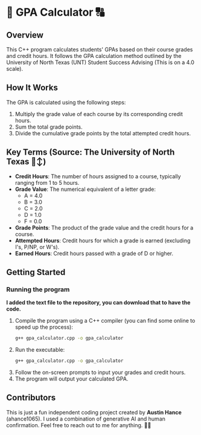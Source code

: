 # 💯 GPA Calculator 🔠

## Overview
This C++ program calculates students' GPAs based on their course grades and credit hours. It follows the GPA calculation method outlined by the University of North Texas (UNT) Student Success Advising (This is on a 4.0 scale).

## How It Works
The GPA is calculated using the following steps:
1. Multiply the grade value of each course by its corresponding credit hours.
2. Sum the total grade points.
3. Divide the cumulative grade points by the total attempted credit hours.

## Key Terms (Source: The University of North Texas 🙂‍↕️)
- **Credit Hours**: The number of hours assigned to a course, typically ranging from 1 to 5 hours.
- **Grade Value**: The numerical equivalent of a letter grade:
  - A = 4.0
  - B = 3.0
  - C = 2.0
  - D = 1.0
  - F = 0.0
- **Grade Points**: The product of the grade value and the credit hours for a course.
- **Attempted Hours**: Credit hours for which a grade is earned (excluding I's, P/NP, or W's).
- **Earned Hours**: Credit hours passed with a grade of D or higher.

## Getting Started
### Running the program
**I added the text file to the repository, you can download that to have the code.**
1. Compile the program using a C++ compiler (you can find some online to speed up the process):
   ```sh
   g++ gpa_calculator.cpp -o gpa_calculator
2. Run the executable:
   ```sh
   g++ gpa_calculator.cpp -o gpa_calculator
3. Follow the on-screen prompts to input your grades and credit hours.
4. The program will output your calculated GPA.
## Contributors
This is just a fun independent coding project created by **Austin Hance** (ahance1065). I used a combination of generative AI and human confirmation. Feel free to reach out to me for anything. 😤😤
